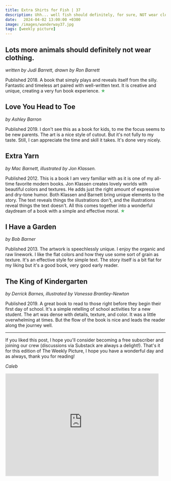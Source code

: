 ```yaml
---
title: Extra Shirts for Fish | 37
description: Uhh... well fish should definitely, for sure, NOT wear clothing
date:   2024-04-02 13:00:00 +0300
image: /images/wanderway37.jpg
tags: [weekly picture]
---
```


## Lots more animals should definitely not wear clothing.

*written by Judi Barrett, drawn by Ron Barrett*

Published 2018. A book that simply plays and reveals itself from the silly. Fantastic and timeless art paired with well-written text. It is creative and unique, creating a very fun book experience. <h style="color:#5ABB71;">★</h>

## Love You Head to Toe

*by Ashley Barron*

Published 2019. I don't see this as a book for kids, to me the focus seems to be new parents. The art is a nice style of cutout. But it's not fully to my taste. Still, I can appreciate the time and skill it takes. It's done very nicely.

## Extra Yarn

*by Mac Barnett, illustrated by Jon Klassen.* 

Published 2012. This is a book I am very familiar with as it is one of my all-time favorite modern books. Jon Klassen creates lovely worlds with beautiful colors and textures. He adds just the right amount of expressive and dry-tone humor. Both Klassen and Barnett bring unique elements to the story. The text reveals things the illustrations don't, and the illustrations reveal things the text doesn't. All this comes together into a wonderful daydream of a book with a simple and effective moral. <h style="color:#5ABB71;">★</h>

## I Have a Garden

*by Bob Barner*

Published 2013. The artwork is speechlessly unique. I enjoy the organic and raw linework. I like the flat colors and how they use some sort of grain as texture. It's an effective style for simple text. The story itself is a bit flat for my liking but it's a good book, very good early reader. 

## The King of Kindergarten

*by Derrick Barnes, illustrated by Vanessa Brantley-Newton*

Published 2019. A great book to read to those right before they begin their first day of school. It's a simple retelling of school activities for a new student. The art was dense with details, texture, and color. It was a little overwhelming at times. But the flow of the book is nice and leads the reader along the journey well. 

***

If you liked this post, I hope you'll consider becoming a free subscriber and joining our crew (discussions via Substack are always a delight!). That's it for this edition of The Weekly Picture, I hope you have a wonderful day and as always, thank you for reading!

*Caleb*
    
<iframe src="https://thewanderway.substack.com/embed" width="480" height="320" style="border:1px solid #EEE; background:white;" frameborder="0" scrolling="no"></iframe>
